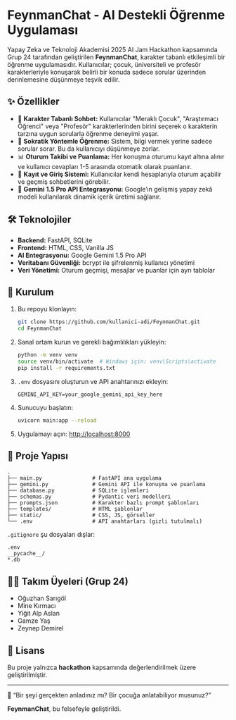 # FeynmanChat - AI Destekli Öğrenme Uygulaması

Yapay Zeka ve Teknoloji Akademisi 2025 AI Jam Hackathon kapsamında Grup 24 tarafından geliştirilen **FeynmanChat**, karakter tabanlı etkileşimli bir öğrenme uygulamasıdır. Kullanıcılar; çocuk, üniversiteli ve profesör karakterleriyle konuşarak belirli bir konuda sadece sorular üzerinden derinlemesine düşünmeye teşvik edilir.

## ✨ Özellikler

- 👶 **Karakter Tabanlı Sohbet:** Kullanıcılar "Meraklı Çocuk", "Araştırmacı Öğrenci" veya "Profesör" karakterlerinden birini seçerek o karakterin tarzına uygun sorularla öğrenme deneyimi yaşar.
- 🧠 **Sokratik Yöntemle Öğrenme:** Sistem, bilgi vermek yerine sadece sorular sorar. Bu da kullanıcıyı düşünmeye zorlar.
- 📊 **Oturum Takibi ve Puanlama:** Her konuşma oturumu kayıt altına alınır ve kullanıcı cevapları 1-5 arasında otomatik olarak puanlanır.
- 🔐 **Kayıt ve Giriş Sistemi:** Kullanıcılar kendi hesaplarıyla oturum açabilir ve geçmiş sohbetlerini görebilir.
- 🧠 **Gemini 1.5 Pro API Entegrasyonu:** Google’ın gelişmiş yapay zekâ modeli kullanılarak dinamik içerik üretimi sağlanır.

## 🛠️ Teknolojiler

- **Backend:** FastAPI, SQLite
- **Frontend:** HTML, CSS, Vanilla JS
- **AI Entegrasyonu:** Google Gemini 1.5 Pro API
- **Veritabanı Güvenliği:** bcrypt ile şifrelenmiş kullanıcı yönetimi
- **Veri Yönetimi:** Oturum geçmişi, mesajlar ve puanlar için ayrı tablolar

## 🚀 Kurulum

1. Bu repoyu klonlayın:
   ```bash
   git clone https://github.com/kullanici-adi/FeynmanChat.git
   cd FeynmanChat
   ```

2. Sanal ortam kurun ve gerekli bağımlılıkları yükleyin:
   ```bash
   python -m venv venv
   source venv/bin/activate  # Windows için: venv\Scripts\activate
   pip install -r requirements.txt
   ```

3. `.env` dosyasını oluşturun ve API anahtarınızı ekleyin:
   ```
   GEMINI_API_KEY=your_google_gemini_api_key_here
   ```

4. Sunucuyu başlatın:
   ```bash
   uvicorn main:app --reload
   ```

5. Uygulamayı açın: [http://localhost:8000](http://localhost:8000)

## 📁 Proje Yapısı

```
.
├── main.py                # FastAPI ana uygulama
├── gemini.py              # Gemini API ile konuşma ve puanlama
├── database.py            # SQLite işlemleri
├── schemas.py             # Pydantic veri modelleri
├── prompts.json           # Karakter bazlı prompt şablonları
├── templates/             # HTML şablonlar
├── static/                # CSS, JS, görseller
└── .env                   # API anahtarları (gizli tutulmalı)
```

`.gitignore` şu dosyaları dışlar:
```
.env
__pycache__/
*.db
```

## 👨‍💻 Takım Üyeleri (Grup 24)

- Oğuzhan Sarıgöl  
- Mine Kırmacı  
- Yiğit Alp Aslan  
- Gamze Yaş  
- Zeynep Demirel  

## 📜 Lisans

Bu proje yalnızca **hackathon** kapsamında değerlendirilmek üzere geliştirilmiştir.

---

🧠 “Bir şeyi gerçekten anladınız mı? Bir çocuğa anlatabiliyor musunuz?”

**FeynmanChat**, bu felsefeyle geliştirildi.

